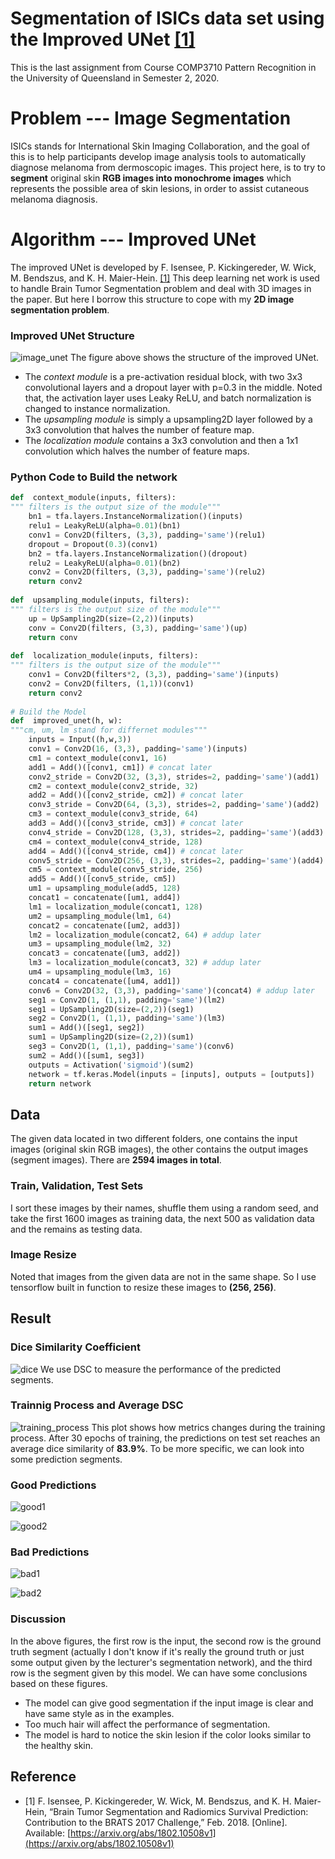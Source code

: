 # Segmentation of ISICs data set using the Improved UNet [[1]](https://arxiv.org/abs/1802.10508v1)

This is the last assignment from Course COMP3710 Pattern Recognition in the University of Queensland in Semester 2, 2020.

# Problem --- Image Segmentation

ISICs stands for International Skin Imaging Collaboration, and the goal of this is to help participants develop image analysis tools to automatically diagnose melanoma from dermoscopic images. 
This project here, is to try to **segment** original skin **RGB images into monochrome images** which represents the possible area of skin lesions, in order to assist cutaneous melanoma diagnosis.

# Algorithm --- Improved UNet 

The improved UNet is developed by F. Isensee, P. Kickingereder, W. Wick, M. Bendszus, and K. H. Maier-Hein. [[1]](https://arxiv.org/abs/1802.10508v1) This deep learning net work is used to handle Brain Tumor Segmentation problem and deal with 3D images in the paper. But here I borrow this structure to cope with my **2D image segmentation problem**. 

### Improved UNet Structure
![image_unet](./images/unet.png)
The figure above shows the structure of the improved UNet. 
- The *context module* is a pre-activation residual block, with two 3x3 convolutional layers and a dropout layer with p=0.3 in the middle. Noted that, the activation layer uses Leaky ReLU, and batch normalization is changed to instance normalization.
- The *upsampling module* is simply a upsampling2D layer followed by a 3x3 convolution that halves the number of feature map.
- The *localization module* contains a 3x3 convolution and then a 1x1 convolution which halves the number of feature maps.

### Python Code to Build the network
```python
def  context_module(inputs, filters):
""" filters is the output size of the module"""
	bn1 = tfa.layers.InstanceNormalization()(inputs)
	relu1 = LeakyReLU(alpha=0.01)(bn1)
	conv1 = Conv2D(filters, (3,3), padding='same')(relu1)
	dropout = Dropout(0.3)(conv1)
	bn2 = tfa.layers.InstanceNormalization()(dropout)
	relu2 = LeakyReLU(alpha=0.01)(bn2)
	conv2 = Conv2D(filters, (3,3), padding='same')(relu2)
	return conv2
	
def  upsampling_module(inputs, filters):
""" filters is the output size of the module"""
	up = UpSampling2D(size=(2,2))(inputs)
	conv = Conv2D(filters, (3,3), padding='same')(up)
	return conv
	
def  localization_module(inputs, filters):
""" filters is the output size of the module"""
	conv1 = Conv2D(filters*2, (3,3), padding='same')(inputs)
	conv2 = Conv2D(filters, (1,1))(conv1)
	return conv2
	
# Build the Model
def  improved_unet(h, w):
"""cm, um, lm stand for differnet modules"""
	inputs = Input((h,w,3))
	conv1 = Conv2D(16, (3,3), padding='same')(inputs)
	cm1 = context_module(conv1, 16)
	add1 = Add()([conv1, cm1]) # concat later
	conv2_stride = Conv2D(32, (3,3), strides=2, padding='same')(add1)
	cm2 = context_module(conv2_stride, 32)
	add2 = Add()([conv2_stride, cm2]) # concat later
	conv3_stride = Conv2D(64, (3,3), strides=2, padding='same')(add2)
	cm3 = context_module(conv3_stride, 64)
	add3 = Add()([conv3_stride, cm3]) # concat later
	conv4_stride = Conv2D(128, (3,3), strides=2, padding='same')(add3)
	cm4 = context_module(conv4_stride, 128)
	add4 = Add()([conv4_stride, cm4]) # concat later
	conv5_stride = Conv2D(256, (3,3), strides=2, padding='same')(add4)
	cm5 = context_module(conv5_stride, 256)
	add5 = Add()([conv5_stride, cm5])
	um1 = upsampling_module(add5, 128)
	concat1 = concatenate([um1, add4])
	lm1 = localization_module(concat1, 128)
	um2 = upsampling_module(lm1, 64)
	concat2 = concatenate([um2, add3])
	lm2 = localization_module(concat2, 64) # addup later
	um3 = upsampling_module(lm2, 32)
	concat3 = concatenate([um3, add2])
	lm3 = localization_module(concat3, 32) # addup later
	um4 = upsampling_module(lm3, 16)
	concat4 = concatenate([um4, add1])
	conv6 = Conv2D(32, (3,3), padding='same')(concat4) # addup later
	seg1 = Conv2D(1, (1,1), padding='same')(lm2)
	seg1 = UpSampling2D(size=(2,2))(seg1)
	seg2 = Conv2D(1, (1,1), padding='same')(lm3)
	sum1 = Add()([seg1, seg2])
	sum1 = UpSampling2D(size=(2,2))(sum1)
	seg3 = Conv2D(1, (1,1), padding='same')(conv6)
	sum2 = Add()([sum1, seg3])
	outputs = Activation('sigmoid')(sum2)
	network = tf.keras.Model(inputs = [inputs], outputs = [outputs])
	return network
```

## Data

The given data located in two different folders, one contains the input images (original skin RGB images), the other contains the output images (segment images). There are **2594 images in total**.

### Train, Validation, Test Sets
I sort these images by their names, shuffle them using a random seed, and take the first 1600 images as training data, the next 500 as validation data and the remains as testing data.

### Image Resize
Noted that images from the given data are not in the same shape. So I use tensorflow built in function to resize these images to **(256, 256)**.

## Result

### Dice Similarity Coefficient
![dice](./images/dice_similarity.png)
We use DSC to measure the performance of the predicted segments. 

### Trainnig Process and Average DSC
![training_process](./images/training_process.png)
This plot shows how metrics changes during the training process. 
After 30 epochs of training, the predictions on test set reaches an average dice similarity of **83.9%**. To be more specific, we can look into some prediction segments. 

### Good Predictions
![good1](./images/good1.png)

![good2](./images/good2.png)

### Bad Predictions
![bad1](./images/bad1.png)

![bad2](./images/bad2.png)

### Discussion
In the above figures, the first row is the input, the second row is the ground truth segment (actually I don't know if it's really the ground truth or just some output given by the lecturer's segmentation network), and the third row is the segment given by this model. We can have some conclusions based on these figures.
- The model can give good segmentation if the input image is clear and have same style as in the examples.
- Too much hair will affect the performance of segmentation.
- The model is hard to notice the skin lesion if the color looks similar to the healthy skin.


## Reference
- [1] F. Isensee, P. Kickingereder, W. Wick, M. Bendszus, and K. H. Maier-Hein, “Brain Tumor Segmentation and Radiomics Survival Prediction: Contribution to the BRATS 2017 Challenge,” Feb. 2018. [Online]. Available: [https://arxiv.org/abs/1802.10508v1](https://arxiv.org/abs/1802.10508v1)